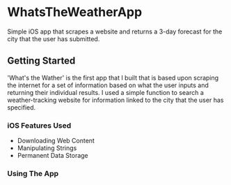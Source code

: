# WhatsTheWeatherApp
Simple iOS app that scrapes a website and returns a 3-day forecast for the city that the user has submitted.

## Getting Started

'What's the Wather' is the first app that I built that is based upon scraping the internet for a set of information based on what the user inputs and returning their individual results. I used a simple function to search a weather-tracking website for information linked to the city that the user has specified.

### iOS Features Used

* Downloading Web Content
* Manipulating Strings
* Permanent Data Storage

### Using The App

